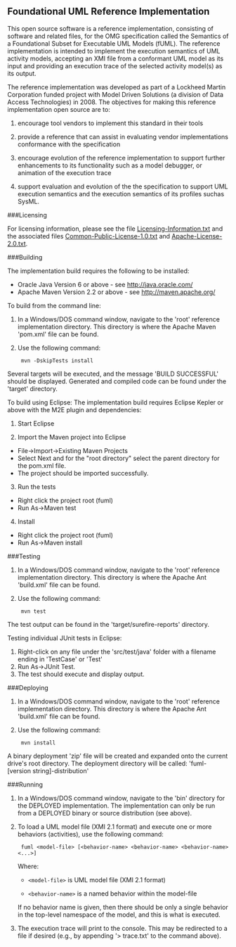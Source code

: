 Foundational UML Reference Implementation
-----------------------------------------

This open source software is a reference implementation, consisting of software
and related files, for the OMG specification called the Semantics of a
Foundational Subset for Executable UML Models (fUML). The reference
implementation is intended to implement the execution semantics of UML activity
models, accepting an XMI file from a conformant UML model as its input and
providing an execution trace of the selected activity model(s) as its output.

The reference implementation was developed as part of a Lockheed Martin
Corporation funded project with Model Driven Solutions (a division of Data
Access Technologies) in 2008. The objectives for making this reference
implementation open source are to:

1. encourage tool vendors to implement this standard in their tools

2. provide a reference that can assist in evaluating vendor implementations
conformance with the specification

3. encourage evolution of the reference implementation to support further
enhancements to its functionality such as a model debugger, or animation of the
execution trace

4. support evaluation and evolution of the the specification to support UML
execution semantics and the execution semantics of its profiles suchas SysML.

###Licensing

For licensing information, please see the file [Licensing-Information.txt](https://github.com/ModelDriven/fUML-Reference-Implementation/blob/master/org.modeldriven.fuml/Licensing-Information.txt) and the
associated files [Common-Public-License-1.0.txt](https://github.com/ModelDriven/fUML-Reference-Implementation/blob/master/org.modeldriven.fuml/Common-Public-License-1.0.txt) and [Apache-License-2.0.txt](https://github.com/ModelDriven/fUML-Reference-Implementation/blob/master/org.modeldriven.fuml/Apache-License-2.0.txt).

###Building

The implementation build requires the following to be installed:

* Oracle Java Version 6 or above - see http://java.oracle.com/
* Apache Maven Version 2.2 or above - see http://maven.apache.org/

To build from the command line:

1. In a Windows/DOS command window, navigate to the 'root' reference
implementation directory.
This directory is where the Apache Maven 'pom.xml' file can be found.

2. Use the following command:
   
        mvn -DskipTests install

Several targets will be executed, and the message 'BUILD SUCCESSFUL' should
be displayed. Generated and compiled code can be found under the 'target'
directory.

To build using Eclipse:
    The implementation build requires Eclipse Kepler or above with the M2E plugin and dependencies:

1. Start Eclipse

2. Import the Maven project into Eclipse
 * File->Import->Existing Maven Projects
 * Select Next and for the "root directory" select the parent directory for the pom.xml file.
 * The project should be imported successfully.

3. Run the tests
 * Right click the project root (fuml)
 * Run As->Maven test

4. Install
 * Right click the project root (fuml)
 * Run As->Maven install

###Testing

1. In a Windows/DOS command window, navigate to the 'root' reference
implementation directory. This directory is where the Apache Ant 'build.xml'
file can be found.

2. Use the following command:

        mvn test

The test output can be found in the 'target/surefire-reports'
directory. 


Testing individual JUnit tests in Eclipse: 

1. Right-click on any file under the 'src/test/java' folder with a filename ending in
'TestCase' or 'Test'
2. Run As->JUnit Test.
3. The test should execute and display output.

###Deploying

1. In a Windows/DOS command window, navigate to the 'root' reference
implementation directory. This directory is where the Apache Ant 'build.xml' 
file can be found.

2. Use the following command:

        mvn install

A binary deployment 'zip' file will be created and expanded onto the current
drive's root directory. The deployment directory will be called: 
'fuml-[version string]-distribution' 

###Running

1. In a Windows/DOS command window, navigate to the 'bin' directory for the
DEPLOYED implementation. The implementation can only be run from a DEPLOYED
binary or source distribution (see above).

2. To load a UML model file (XMI 2.1 format) and execute one or more behaviors
(activities), use the following command:

        fuml <model-file> [<behavior-name> <behavior-name> <behavior-name> <...>]

   Where:

   * `<model-file>` is UML model file (XMI 2.1 format)
     
   * `<behavior-name>` is a named behavior within the model-file

   If no behavior name is given, then there should be only a single behavior in the
top-level namespace of the model, and this is what is executed.

3. The execution trace will print to the console. This may be redirected to a
file if desired (e.g., by appending '> trace.txt' to the command above).

